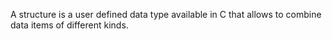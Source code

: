 A structure is a user defined data type available
in C that allows to combine data items of different kinds.
